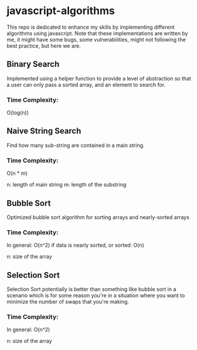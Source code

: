# javascript-algorithms

This repo is dedicated to enhance my skills by implementing different algorithms using javascript.
Note that these implementations are written by me, it might have some bugs, some vulnerabilities, might not following the best practice, but here we are.

## Binary Search

Implemented using a helper function to provide a level of abstraction so that a user can only pass a sorted array, and an element to search for.

### Time Complexity:

O(log(n))

## Naive String Search

Find how many sub-string are contained in a main string.

### Time Complexity:

O(n \* m)

n: length of main string
m: length of the substring

## Bubble Sort

Optimized bubble sort algorithm for sorting arrays and nearly-sorted arrays

### Time Complexity:

In general: O(n^2)
if data is nearly sorted, or sorted: O(n)

n: size of the array

## Selection Sort

Selection Sort potentially is better than something like bubble sort in a scenario which is for some reason you're in a situation where you want to minimize the number of swaps that you're making.

### Time Complexity:

In general: O(n^2)

n: size of the array
